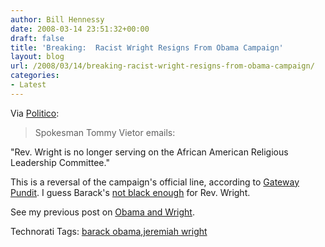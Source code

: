 ```yaml
---
author: Bill Hennessy
date: 2008-03-14 23:51:32+00:00
draft: false
title: 'Breaking:  Racist Wright Resigns From Obama Campaign'
layout: blog
url: /2008/03/14/breaking-racist-wright-resigns-from-obama-campaign/
categories:
- Latest
---
```


Via [Politico](https://www.politico.com/blogs/bensmith/0308/Wright_leaves_Obama_campaign.h):


> Spokesman Tommy Vietor emails:

"Rev. Wright is no longer serving on the African American Religious Leadership Committee."


This is a reversal of the campaign's official line, according to [Gateway Pundit](https://gatewaypundit.blogspot.com/2008/03/obama-defends-his-racist-pastor-says-he.html). I guess Barack's [not black enough](https://www.latimes.com/news/opinion/la-op-chude-sokei18feb18,0,7298828.story?coll=la-opinion-center) for Rev. Wright.


See my previous post on [Obama and Wright](https://hennessysview.com/2008/03/14/how-racist-and-hate-filled-is-obama/).  






Technorati Tags: [barack obama](https://technorati.com/tags/barack%20obama),[jeremiah wright](https://technorati.com/tags/jeremiah%20wright)
